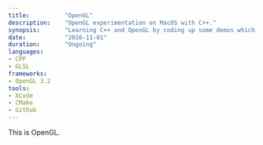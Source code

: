 ```yaml
---
title: 			"OpenGL"
description:	"OpenGL experimentation on MacOS with C++."
synopsis:		"Learning C++ and OpenGL by coding up some demos which explore 3d mathematics, lighting and transformations."
date:			"2016-11-01"
duration:		"Ongoing"
languages:	
- CPP
- GLSL
frameworks:
- OpenGL 3.2
tools:
- XCode
- CMake
- Github
---
```


This is OpenGL.